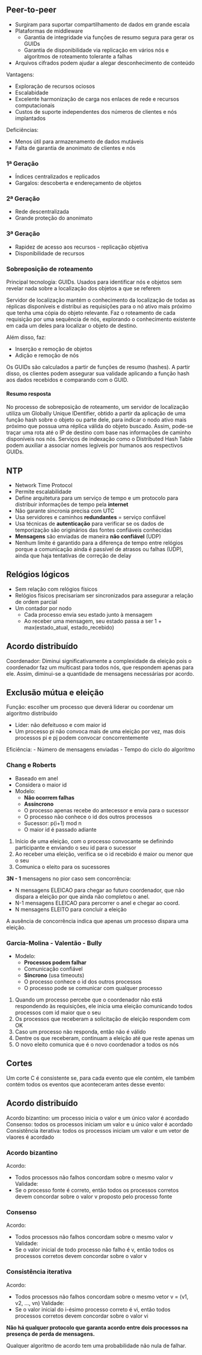 ## Peer-to-peer

- Surgiram para suportar compartilhamento de dados em grande escala
- Plataformas de middleware
    - Garantia de integridade via funções de resumo segura para gerar os GUIDs
    - Garantia de disponibilidade via replicação em vários nós e algoritmos de roteamento tolerante a falhas
- Arquivos cifrados podem ajudar a alegar desconhecimento de conteúdo

Vantagens:
- Exploração de recursos ociosos
- Escalabidade 
- Excelente harmonização de carga nos enlaces de rede e recursos computacionais
- Custos de suporte independentes dos números de clientes e nós implantados

Deficiências:
- Menos útil para armazenamento de dados mutáveis
- Falta de garantia de anonimato de clientes e nós

### 1ª Geração
- Índices centralizados e replicados
- Gargalos: descoberta e endereçamento de objetos
### 2ª Geração
- Rede descentralizada
- Grande proteção do anonimato
### 3ª Geração
- Rapidez de acesso aos recursos - replicação objetiva
- Disponibilidade de recursos


### Sobreposição de roteamento

Principal tecnologia: GUIDs. Usados para identificar nós e objetos sem revelar nada sobre a localização dos objetos a que se referem

Servidor de localização mantém o conhecimento da localização de todas as réplicas disponíveis e distribui as requisições para o nó ativo mais próximo que tenha uma cópia do objeto relevante. Faz o roteamento de cada requisição por uma sequência de nós, explorando o conhecimento existente em cada um deles para localizar o objeto de destino.

Além disso, faz:
- Inserção e remoção de objetos
- Adição e remoção de nós

Os GUIDs são calculados a partir de funções de resumo (hashes). A partir disso, os clientes podem assegurar sua validade aplicando a função hash aos dados recebidos e comparando com o GUID.


#### Resumo resposta

No processo de sobreposição de roteamento, um servidor de localização utiliza um Globally Unique IDentifier, obtido a partir da aplicação de uma função hash sobre o objeto ou parte dele, para indicar o nodo ativo mais próximo que possua uma réplica válida do objeto buscado. Assim, pode-se traçar uma rota até o IP de destino com base nas informações de caminho disponíveis nos nós. Serviços de indexação como o Distributed Hash Table podem auxiliar a associar nomes legíveis por humanos aos respectivos GUIDs.

## NTP

- Network Time Protocol
- Permite escalabilidade
- Define arquitetura para um serviço de tempo e um protocolo para distribuir informações de tempo pela **internet**
- Não garante sincronia precisa com UTC
- Usa servidores e caminhos **redundantes** = serviço confiável
- Usa técnicas de **autenticação** para verificar se os dados de temporização são originários das fontes confiáveis conhecidas
- **Mensagens** são enviadas de maneira **não confiável** (UDP)
- Nenhum limite é garantido para a diferença de tempo entre relógios porque a comunicação ainda é passível de atrasos ou falhas (UDP), ainda que haja tentativas de correção de delay

## Relógios lógicos

- Sem relação com relógios físicos
- Relógios físicos precisariam ser sincronizados para assegurar a relação de ordem parcial
- Um contador por nodo
    - Cada processo envia seu estado junto à mensagem
    - Ao receber uma mensagem, seu estado passa a ser 1 + max(estado_atual, estado_recebido)

## Acordo distribuído

Coordenador: Diminui significativamente a complexidade da eleição pois o coordenador faz um multicast para todos nós, que respondem apenas para ele. Assim, diminui-se a quantidade de mensagens necessárias por acordo.

## Exclusão mútua e eleição

Função: escolher um processo que deverá liderar ou coordenar um algoritmo distribuído

- Líder: não defeituoso e com maior id
- Um processo pi não convoca mais de uma eleição por vez, mas dois processos pi e pj podem convocar concorrentemente

Eficiência:
    - Número de mensagens enviadas
    - Tempo do ciclo do algoritmo

### Chang e Roberts

- Baseado em anel
- Considera o maior id
- Modelo:
    - **Não ocorrem falhas**
    - **Assíncrono**
    - O processo apenas recebe do antecessor e envia para o sucessor
    - O processo não conhece o id dos outros processos
    - Sucessor: p(i+1) mod n
    - O maior id é passado adiante
1. Início de uma eleição, com o processo convocante se definindo participante e enviando o seu id para o sucessor
2. Ao receber uma eleição, verifica se o id recebido é maior ou menor que o seu
3. Comunica o eleito para os sucessores

**3N - 1** mensagens no pior caso sem concorrência:
- N mensagens ELEICAO para chegar ao futuro coordenador, que não
dispara a eleição por que ainda não completou o anel.
- N-1 mensagens ELEICAO para percorrer o anel e chegar ao coord.
- N mensagens ELEITO para concluir a eleição 

A ausência de concorrência indica que apenas um processo dispara uma eleição.

### Garcia-Molina - Valentão - Bully

- Modelo:
    - **Processos podem falhar**
    - Comunicação confiável
    - **Síncrono** (usa timeouts)
    - O processo conhece o id dos outros processos
    - O processo pode se comunicar com qualquer processo

1. Quando um processo percebe que o coordenador não está respondendo às requisições, ele inicia uma eleição comunicando todos processos com id maior que o seu
2. Os processos que receberam a solicitação de eleição respondem com OK
3. Caso um processo não responda, então não é válido
4. Dentre os que receberam, continuam a eleição até que reste apenas um
5. O novo eleito comunica que é o novo coordenador a todos os nós

## Cortes

Um corte C é consistente se, para cada evento que ele contém, ele também contém todos os eventos que aconteceram antes desse evento:

## Acordo distribuído

Acordo bizantino: um processo inicia o valor e um único valor é acordado
Consenso: todos os processos iniciam um valor e u único valor é acordado
Consistência iterativa: todos os processos iniciam um valor e um vetor de vlaores é acordado

### Acordo bizantino

Acordo:
- Todos processos não falhos concordam sobre o mesmo valor v
Validade:
- Se o processo fonte é correto, então todos os processos corretos devem concordar sobre o valor v proposto pelo processo fonte

### Consenso

Acordo: 
- Todos processos não falhos concordam sobre o mesmo valor v
Validade: 
- Se o valor inicial de todo processo não falho é v, então todos os processos corretos devem concordar sobre o valor v

### Consistência iterativa

Acordo:
- Todos processos não falhos concordam sobre o mesmo vetor v = (v1, v2, ..., vn)
Validade:
- Se o valor inicial do i-ésimo processo correto é vi, então todos processos corretos devem concordar sobre o valor vi

**Não há qualquer protocolo que garanta acordo entre dois processos na presença de perda de mensagens.**

Qualquer algoritmo de acordo tem uma probabilidade não nula de falhar.
